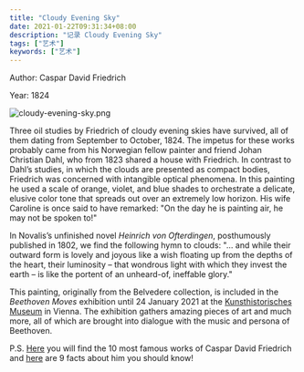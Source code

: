 ```yaml
---
title: "Cloudy Evening Sky"
date: 2021-01-22T09:31:34+08:00
description: "记录 Cloudy Evening Sky"
tags: ["艺术"]
keywords: ["艺术"]
---
```


Author: Caspar David Friedrich

Year: 1824

![cloudy-evening-sky.png](https://cdn.jsdelivr.net/gh/tianheg/static@wiki/images/rwl/watch/cloudy-evening-sky.jpeg)

Three oil studies by Friedrich of cloudy evening skies have survived, all of them dating from September to October, 1824. The impetus for these works probably came from his Norwegian fellow painter and friend Johan Christian Dahl, who from 1823 shared a house with Friedrich. In contrast to Dahl’s studies, in which the clouds are presented as compact bodies, Friedrich was concerned with intangible optical phenomena. In this painting he used a scale of orange, violet, and blue shades to orchestrate a delicate, elusive color tone that spreads out over an extremely low horizon. His wife Caroline is once said to have remarked: "On the day he is painting air, he may not be spoken to!"

In Novalis’s unfinished novel _Heinrich von Ofterdingen_, posthumously published in 1802, we find the following hymn to clouds: "… and while their outward form is lovely and joyous like a wish floating up from the depths of the heart, their luminosity – that wondrous light with which they invest the earth – is like the portent of an unheard-of, ineffable glory."

This painting, originally from the Belvedere collection, is included in the _Beethoven Moves_ exhibition until 24 January 2021 at the [Kunsthistorisches Museum](http://bit.ly/2veGczA) in Vienna. The exhibition gathers amazing pieces of art and much more, all of which are brought into dialogue with the music and persona of Beethoven.

P.S. [Here](http://bit.ly/2TaMbji) you will find the 10 most famous works of Caspar David Friedrich and [here](https://bit.ly/2Z5z345) are 9 facts about him you should know!
